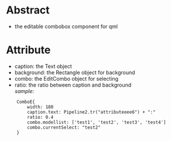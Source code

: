 # Abstract
* the editable combobox component for qml  

# Attribute
* caption: the Text object  
* background: the Rectangle object for background  
* combo: the EditCombo object for selecting  
* ratio: the ratio between caption and background  
_sample_:  
```
    ComboE{
        width: 180
        caption.text: Pipeline2.tr("attributeeee6") + ":"
        ratio: 0.4
        combo.modellist: ['test1', 'test2', 'test3', 'test4']
        combo.currentSelect: "test2"
    }
```  
</br>
